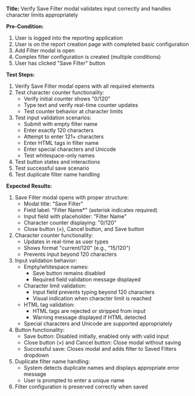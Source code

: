 **Title:** Verify Save Filter modal validates input correctly and handles character limits appropriately

**Pre-Condition:**
1. User is logged into the reporting application
2. User is on the report creation page with completed basic configuration
3. Add Filter modal is open
4. Complex filter configuration is created (multiple conditions)
5. User has clicked "Save Filter" button

**Test Steps:**
1. Verify Save Filter modal opens with all required elements
2. Test character counter functionality:
   - Verify initial counter shows "0/120"
   - Type text and verify real-time counter updates
   - Test counter behavior at character limits
3. Test input validation scenarios:
   - Submit with empty filter name
   - Enter exactly 120 characters
   - Attempt to enter 121+ characters
   - Enter HTML tags in filter name
   - Enter special characters and Unicode
   - Test whitespace-only names
4. Test button states and interactions
5. Test successful save scenario
6. Test duplicate filter name handling

**Expected Results:**
1. Save Filter modal opens with proper structure:
   - Modal title: "Save Filter"
   - Field label: "Filter Name*" (asterisk indicates required)
   - Input field with placeholder: "Filter Name"
   - Character counter displaying: "0/120"
   - Close button (×), Cancel button, and Save button
2. Character counter functionality:
   - Updates in real-time as user types
   - Shows format "current/120" (e.g., "15/120")
   - Prevents input beyond 120 characters
3. Input validation behavior:
   - Empty/whitespace names:
     - Save button remains disabled
     - Required field validation message displayed
   - Character limit validation:
     - Input field prevents typing beyond 120 characters
     - Visual indication when character limit is reached
   - HTML tag validation:
     - HTML tags are rejected or stripped from input
     - Warning message displayed if HTML detected
   - Special characters and Unicode are supported appropriately
4. Button functionality:
   - Save button: Disabled initially, enabled only with valid input
   - Close button (×) and Cancel button: Close modal without saving
   - Successful save: Closes modal and adds filter to Saved Filters dropdown
5. Duplicate filter name handling:
   - System detects duplicate names and displays appropriate error message
   - User is prompted to enter a unique name
6. Filter configuration is preserved correctly when saved